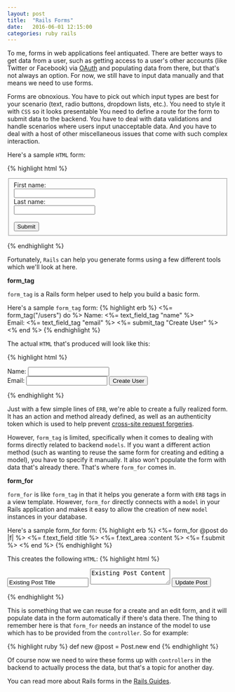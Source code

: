 ```yaml
---
layout: post
title:  "Rails Forms"
date:   2016-06-01 12:15:00
categories: ruby rails
---
```


To me, forms in web applications feel antiquated. There are better ways to get data from a user, such as getting access to a user's other accounts (like Twitter or Facebook) via [OAuth][oauth] and populating data from there, but that's not always an option. For now, we still have to input data manually and that means we need to use forms.

Forms are obnoxious. You have to pick out which input types are best for your scenario (text, radio buttons, dropdown lists, etc.). You need to style it with `CSS` so it looks presentable You need to define a route for the form to submit data to the backend. You have to deal with data validations and handle scenarios where users input unacceptable data. And  you have to deal with a host of other miscellaneous issues that come with such complex interaction.

Here's a sample `HTML` form:

{% highlight html %}
<form action="users" method="post" accept-charset="UTF-8">
  <fieldset>
    First name:<br>
    <input type="text" name="firstname"><br>
    Last name:<br>
    <input type="text" name="lastname"><br><br>
    <input type="submit" value="Submit">
  </fieldset>
</form>
{% endhighlight %}

Fortunately, `Rails` can help you generate forms using a few different tools which we'll look at here.

**form_tag**

`form_tag` is a Rails form helper used to help you build a basic form.

Here's a sample `form_tag` form:
{% highlight erb %}
<%= form_tag("/users") do %>
  Name: <%= text_field_tag "name" %><br>
  Email: <%= text_field_tag "email" %>
  <%= submit_tag "Create User" %>
<% end %>
{% endhighlight %}

The actual `HTML` that's produced will look like this:

{% highlight html %}
<form action="/users" accept-charset="UTF-8" method="post">
 <input name="utf8" type="hidden" value="&#x2713;" />
 <input type="hidden" name="authenticity_token" value="TKTzvQF+atT/XHG/7h48xKVdXvILdiPj83XQhn2mWBNNhvv0Oh5YfAl2LM3DlHsQjbMOFVsYEyOwj+rPaSk3Bw==" />
 Name: <input type="text" name="name" id="name" /><br />
 Email: <input type="text" name="email" id="email" />
 <input type="submit" name="commit" value="Create User" />
</form>
{% endhighlight %}

Just with a few simple lines of `ERB`, we're able to create a fully realized form. It has an action and method already defined, as well as an authenticity token which is used to help prevent [cross-site request forgeries][csrf].

However, `form_tag` is limited, specifically when it comes to dealing with forms directly related to backend `models`. If you want a different action method (such as wanting to reuse the same form for creating and editing a model), you have to specify it manually. It also won't populate the form with data that's already there. That's where `form_for` comes in.

**form_for**

`form_for` is like `form_tag` in that it helps you generate a form with `ERB` tags in a view template. However, `form_for` directly connects with a `model` in your Rails application and makes it easy to allow the creation of new `model` instances in your database.

Here's a sample form_for form:
{% highlight erb %}
<%= form_for @post do |f| %>
 <%= f.text_field :title %>
 <%= f.text_area :content %>
 <%= f.submit %>
<% end %>
{% endhighlight %}

This creates the following `HTML`:
{% highlight html %}
<form class="edit_post" id="edit_post" action="/posts/1" accept-charset="UTF-8" method="post">
 <input name="utf8" type="hidden" value="&#x2713;" />
 <input type="hidden" name="_method" value="patch" />
 <input type="hidden" name="authenticity_token" value="nRPP2OqVKB00/Cr+8EvHfYrb5sAkZRtr8f6dzBaJAI+cMceR0fUatcLWd4zdwYCpojW2J3QLK6uyBKeFAgZvmw==" />
 <input type="text" name="post[title]" id="post_title" value="Existing Post Title"/>
 <textarea name="post[content]" id="post_content">Existing Post Content</textarea>
 <input type="submit" name="commit" value="Update Post" />
</form>
{% endhighlight %}

This is something that we can reuse for a create and an edit form, and it will populate data in the form automatically if there's data there. The thing to remember here is that `form_for` needs an instance of the model to use which has to be provided from the `controller`. So for example:

{% highlight ruby %}
def new
  @post = Post.new
end
{% endhighlight %}

Of course now we need to wire these forms up with `controllers` in the backend to actually process the data, but that's a topic for another day.

You can read more about Rails forms in the [Rails Guides][rails-guides].

[oauth]: https://github.com/intridea/omniauth
[csrf]: https://en.wikipedia.org/wiki/Cross-site_request_forgery
[rails-guides]: http://guides.rubyonrails.org/form_helpers.html
